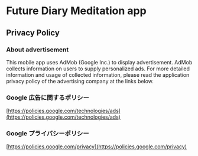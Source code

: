 # Future Diary Meditation app

## Privacy Policy

### About advertisement
This mobile app uses AdMob (Google Inc.) to display advertisement. AdMob collects information on users to supply personalized ads. 
For more detailed information and usage of collected information, please read the application privacy policy of the advertising company at the links below.

### Google 広告に関するポリシー
[https://policies.google.com/technologies/ads](https://policies.google.com/technologies/ads)

### Google プライバシーポリシー
[https://policies.google.com/privacy](https://policies.google.com/privacy)